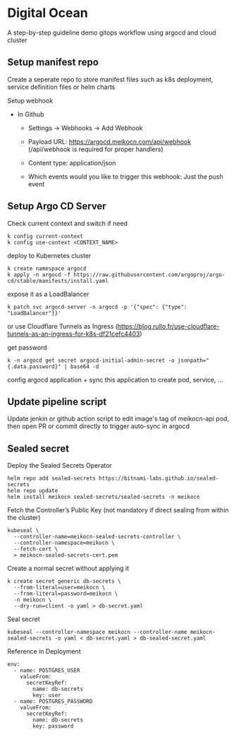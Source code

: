 # Digital Ocean

A step-by-step guideline demo gitops workflow using argocd and cloud cluster

## Setup manifest repo

Create a seperate repo to store manifest files such as k8s deployment, service definition files or helm charts

Setup webhook

- In Github

  - Settings -> Webhooks -> Add Webhook

  - Payload URL: https://argocd.meikocn.com/api/webhook (/api/webhook is required for proper handlers)

  - Content type: application/json

  - Which events would you like to trigger this webhook: Just the push event

## Setup Argo CD Server

Check current context and switch if need
```
k config current-context
k config use-context <CONTEXT_NAME>
```

deploy to Kubernetes cluster
```
k create namespace argocd
k apply -n argocd -f https://raw.githubusercontent.com/argoproj/argo-cd/stable/manifests/install.yaml
```

expose it as a LoadBalancer 
```
k patch svc argocd-server -n argocd -p '{"spec": {"type": "LoadBalancer"}}'
```

or use Cloudflare Tunnels as Ingress (https://blog.rullo.fr/use-cloudflare-tunnels-as-an-ingress-for-k8s-df21cefc4403)

get password
```
k -n argocd get secret argocd-initial-admin-secret -o jsonpath="{.data.password}" | base64 -d
```

config argocd application + sync this application to create pod, service, …

## Update pipeline script

Update jenkin or github action script to edit image's tag of meikocn-api pod, then open PR or commit directly to trigger auto-sync in argocd

## Sealed secret

Deploy the Sealed Secrets Operator
```
helm repo add sealed-secrets https://bitnami-labs.github.io/sealed-secrets
helm repo update
helm install meikocn sealed-secrets/sealed-secrets -n meikocn
```

Fetch the Controller’s Public Key (not mandatory if direct sealing from within the cluster)
```
kubeseal \
  --controller-name=meikocn-sealed-secrets-controller \
  --controller-namespace=meikocn \
  --fetch-cert \
  > meikocn-sealed-secrets-cert.pem
```

Create a normal secret without applying it
```
k create secret generic db-secrets \
  --from-literal=user=meikocn \
  --from-literal=password=meikocn \
  -n meikocn \
  --dry-run=client -o yaml > db-secret.yaml
```

Seal secret
```
kubeseal --controller-namespace meikocn --controller-name meikocn-sealed-secrets -o yaml < db-secret.yaml > db-sealed-secret.yaml
```

Reference in Deployment
```
env:
  - name: POSTGRES_USER
    valueFrom:
      secretKeyRef:
        name: db-secrets
        key: user
  - name: POSTGRES_PASSWORD
    valueFrom:
      secretKeyRef:
        name: db-secrets
        key: password
```